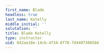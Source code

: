 ```yaml
---
first_name: Blade
headless: true
last_name: Kotelly
middle_initial: ''
salutation: ''
title: Blade Kotelly
type: instructor
uid: 042ae18e-14cb-4f34-8f78-7d440730658d
---
```

